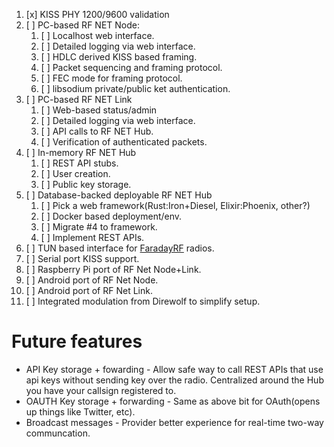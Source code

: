 1. [x] KISS PHY 1200/9600 validation
2. [ ] PC-based RF NET Node:
    1. [ ] Localhost web interface.
    2. [ ] Detailed logging via web interface.
    3. [ ] HDLC derived KISS based framing.
    4. [ ] Packet sequencing and framing protocol.
    5. [ ] FEC mode for framing protocol.
    6. [ ] libsodium private/public ket authentication.
3. [ ] PC-based RF NET Link
    1. [ ] Web-based status/admin
    2. [ ] Detailed logging via web interface.
    3. [ ] API calls to RF NET Hub.
    4. [ ] Verification of authenticated packets.
4. [ ] In-memory RF NET Hub
    1. [ ] REST API stubs.
    2. [ ] User creation.
    3. [ ] Public key storage.
5. [ ] Database-backed deployable RF NET Hub
    1. [ ] Pick a web framework(Rust:Iron+Diesel, Elixir:Phoenix, other?)
    2. [ ] Docker based deployment/env.
    3. [ ] Migrate #4 to framework.
    4. [ ] Implement REST APIs.
6. [ ] TUN based interface for [FaradayRF](https://faradayrf.com/) radios.
7. [ ] Serial port KISS support.
8. [ ] Raspberry Pi port of RF Net Node+Link.
9. [ ] Android port of RF Net Node.
10. [ ] Android port of RF Net Link.
11. [ ] Integrated modulation from Direwolf to simplify setup.

# Future features
* API Key storage + fowarding - Allow safe way to call REST APIs that use api keys without sending key over the radio. Centralized around the Hub you have your callsign registered to.
* OAUTH Key storage + forwarding - Same as above bit for OAuth(opens up things like Twitter, etc).
* Broadcast messages - Provider better experience for real-time two-way communcation.
